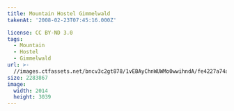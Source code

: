 ```yaml
---
title: Mountain Hostel Gimmelwald
takenAt: '2008-02-23T07:45:16.000Z'

license: CC BY-ND 3.0
tags:
  - Mountain
  - Hostel
  - Gimmelwald
url: >-
  //images.ctfassets.net/bncv3c2gt878/1vEBAyChnWUWMo0wwihndA/fe4227a74a0fe222fdde674cc38bdbd1/mountain-hostel-gimmelwald_4559714449_o
size: 2283867
image:
  width: 2014
  height: 3039
---
```

